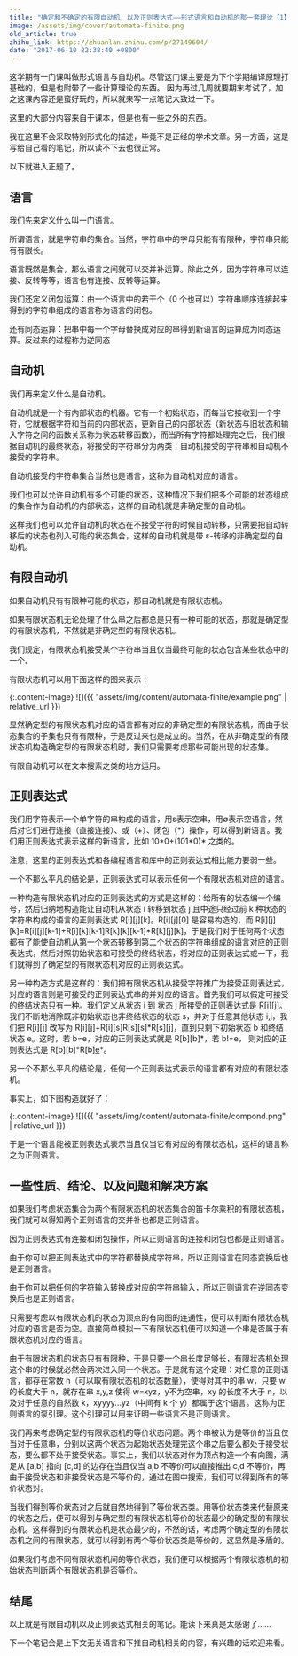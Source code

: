 ```yaml
---
title: "确定和不确定的有限自动机，以及正则表达式——形式语言和自动机的那一套理论【1】"
image: /assets/img/cover/automata-finite.png
old_article: true
zhihu_link: https://zhuanlan.zhihu.com/p/27149604/
date: "2017-06-10 22:38:40 +0800"
---
```


这学期有一门课叫做形式语言与自动机。尽管这门课主要是为下个学期编译原理打基础的，但是也附带了一些计算理论的东西。
因为再过几周就要期末考试了，加之这课内容还是蛮好玩的，所以就来写一点笔记大致过一下。

这里的大部分内容来自于课本，但是也有一些之外的东西。

我在这里不会采取特别形式化的描述，毕竟不是正经的学术文章。另一方面，这是写给自己看的笔记，所以读不下去也很正常。

以下就进入正题了。

## 语言

我们先来定义什么叫一门语言。

所谓语言，就是字符串的集合。当然，字符串中的字母只能有有限种，字符串只能有有限长。

语言既然是集合，那么语言之间就可以交并补运算。除此之外，因为字符串可以连接、反转等等，语言也有连接、反转等运算。

我们还定义闭包运算：由一个语言中的若干个（0 个也可以）字符串顺序连接起来得到的字符串组成的语言称为语言的闭包。

还有同态运算：把串中每一个字母替换成对应的串得到新语言的运算成为同态运算。反过来的过程称为逆同态

## 自动机

我们再来定义什么是自动机。

自动机就是一个有内部状态的机器。它有一个初始状态，而每当它接收到一个字符，它就根据字符和当前的内部状态，更新自己的内部状态（新状态与旧状态和输入字符之间的函数关系称为状态转移函数），而当所有字符都处理完之后，我们根据自动机的最终状态，将接受的字符串分为两类：自动机接受的字符串和自动机不接受的字符串。

自动机接受的字符串集合当然也是语言，这称为自动机对应的语言。

我们也可以允许自动机有多个可能的状态，这种情况下我们把多个可能的状态组成的集合作为自动机的内部状态，这样的自动机就是非确定型的自动机。

这样我们也可以允许自动机的状态在不接受字符的时候自动转移，只需要把自动转移后的状态也列入可能的状态集合，这样的自动机就是带 ε-转移的非确定型的自动机。

## 有限自动机

如果自动机只有有限种可能的状态，那自动机就是有限状态机。

如果有限状态机无论处理了什么串之后都总是只有一种可能的状态，那就是确定型的有限状态机，不然就是非确定型的有限状态机。

我们规定，有限状态机接受某个字符串当且仅当最终可能的状态包含某些状态中的一个。

有限状态机可以用下面这样的图来表示：

{:.content-image}
![]({{ "assets/img/content/automata-finite/example.png" | relative_url }})

显然确定型的有限状态机对应的语言都有对应的非确定型的有限状态机，而由于状态集合的子集也只有有限种，于是反过来也是成立的。当然，在从非确定型的有限状态机构造确定型的有限状态机时，我们只需要考虑那些可能出现的状态集。

有限自动机可以在文本搜索之类的地方运用。

## 正则表达式

我们用字符表示一个单字符的串构成的语言，用ε表示空串，用∅表示空语言，然后对它们进行连接（直接连接）、或（+）、闭包（\*）操作，可以得到新语言。我们用正则表达式表示这样的新语言，比如 10\*0+(101\*0)\* 之类的。

注意，这里的正则表达式和各编程语言和库中的正则表达式相比能力要弱一些。

一个不那么平凡的结论是，正则表达式可以表示任何一个有限状态机对应的语言。

一种构造有限状态机对应的正则表达式的方式是这样的：给所有的状态编一个编号，然后归纳地构造能让自动机从状态 i 转移到状态 j 且中途只经过前 k 种状态的字符串构成的语言的正则表达式 R[i][j][k]。R[i][j][0] 是容易构造的，而 R[i][j][k]=R[i][j][k-1]+R[i][k][k-1]R[k][k][k-1]\*R[k][j][k]，于是我们对于任何两个状态都有了能使自动机从第一个状态转移到第二个状态的字符串组成的语言对应的正则表达式，然后对照初始状态和可接受的终结状态，将对应的正则表达式或一下，我们就得到了确定型的有限状态机对应的正则表达式。

另一种构造方式是这样的：我们把有限状态机从接受字符推广为接受正则表达式，对应的语言则是可接受的正则表达式串的并对应的语言。首先我们可以假定可接受的终结状态只有一种。我们定义从状态 i 到 状态 j 所接受的正则表达式是 R[i][j]。我们不断地消除既非初始状态也非终结状态的状态 s，并对于任意其他状态 i,j，我们把 R[i][j] 改写为 R[i][j]+R[i][s]R[s][s]\*R[s][j]，直到只剩下初始状态 b 和终结状态 e。这时，若 b=e，对应的正则表达式就是 R[b][b]\*，若 b!=e， 则对应的正则表达式是 R[b][b]\*R[b][e](R[e][e]+R[e][b]R[b][b]\*R[b][e])\*。

另一个不那么平凡的结论是，任何一个正则表达式表示的语言都有对应的有限状态机。

事实上，如下图构造就好了：

{:.content-image}
![]({{ "assets/img/content/automata-finite/compond.png" | relative_url }})

于是一个语言能被正则表达式表示当且仅当它有对应的有限状态机，这样的语言称之为正则语言。

## 一些性质、结论、以及问题和解决方案

如果我们考虑状态集合为两个有限状态机的状态集合的笛卡尔乘积的有限状态机，我们就可以得知两个正则语言的交并补也都是正则语言。

因为正则表达式有连接和闭包操作，所以正则语言的连接和闭包也都是正则语言。

由于你可以把正则表达式中的字符都替换成字符串，所以正则语言在同态变换后也是正则语言。

由于你可以把任何的字符输入转换成对应的字符串输入，所以正则语言在逆同态变换后也是正则语言。

只需要考虑以有限状态机的状态为顶点的有向图的连通性，便可以判断有限状态机对应的语言是否为空。直接简单模拟一下有限状态机便可以知道一个串是否属于有限状态机对应的语言。

由于有限状态机的状态只有有限种，于是只要一个串长度足够长，有限状态机处理这个串的时候就必然会两次进入同一个状态。于是就有这个定理：对任意的正则语言，都存在常数 n（可以取有限状态机的状态数量），使得对其中的串 w，只要 w 的长度大于 n，就存在串 x,y,z 使得 w=xyz，y不为空串，xy 的长度不大于 n，以及对于任意的自然数 k，xyyyy...yz（中间有 k 个 y）都属于这个语言。这称为正则语言的泵引理。这个引理可以用来证明一些语言不是正则语言。

我们再来考虑确定型的有限状态机的等价状态问题。两个串被认为是等价的当且仅当对于任意串，分别以这两个状态为起始状态处理完这个串之后要么都处于接受状态，要么都不处于接受状态。事实上，我们以状态对作为顶点构造一个有向图，满足从 [a,b] 指向 [c,d] 的边存在当且仅当 a,b 不等价可以直接推出 c,d 不等价，再由于接受状态和非接受状态是不等价的，通过在图中搜索，我们可以得到所有的等价状态对。

当我们得到等价状态对之后就自然地得到了等价状态类。用等价状态类来代替原来的状态之后，便可以得到与确定型的有限状态机等价的状态最少的确定型的有限状态机。这样得到的有限状态机是状态最少的，不然的话，考虑两个确定型的有限状态机之间的有限状态，就可以得到有两个等价状态类是等价的，这显然是矛盾的。

如果我们考虑不同有限状态机间的等价状态，我们便可以根据两个有限状态机的初始状态判断两个有限状态机是否等价。

## 结尾

以上就是有限自动机以及正则表达式相关的笔记。能读下来真是太感谢了……

下一个笔记会是上下文无关语言和下推自动机相关的内容，有兴趣的话欢迎来看。